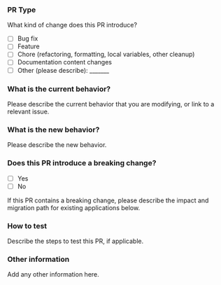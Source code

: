 ### PR Type
What kind of change does this PR introduce?

- [ ] Bug fix
- [ ] Feature
- [ ] Chore (refactoring, formatting, local variables, other cleanup)
- [ ] Documentation content changes
- [ ] Other (please describe): _______

### What is the current behavior?
Please describe the current behavior that you are modifying, or link to a relevant issue.

### What is the new behavior?
Please describe the new behavior.

### Does this PR introduce a breaking change?
- [ ] Yes
- [ ] No

If this PR contains a breaking change, please describe the impact and migration path for existing applications below.

### How to test
Describe the steps to test this PR, if applicable.

### Other information
Add any other information here.
